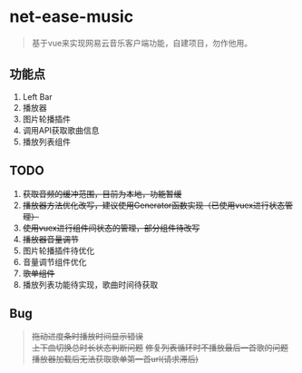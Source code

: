 # net-ease-music

> 基于vue来实现网易云音乐客户端功能，自建项目，勿作他用。

## 功能点
1. Left Bar
2. 播放器
3. 图片轮播插件
4. 调用API获取歌曲信息
5. 播放列表组件

## TODO
1. ~~获取音频的缓冲范围，目前为本地，功能暂缓~~
2. ~~播放器方法优化改写，建议使用Generator函数实现（已使用vuex进行状态管理）~~
3. ~~使用vuex进行组件间状态的管理，部分组件待改写~~
4. ~~播放器音量调节~~
5. 图片轮播插件待优化
6. 音量调节组件优化
7. ~~歌单组件~~
8. 播放列表功能待实现，歌曲时间待获取

## Bug
> ~~拖动进度条时播放时间显示错误~~  
> ~~上下曲切换总时长状态判断问题~~
> ~~修复列表循环时不播放最后一首歌的问题~~
> ~~播放器加载后无法获取歌单第一首url(请求滞后)~~